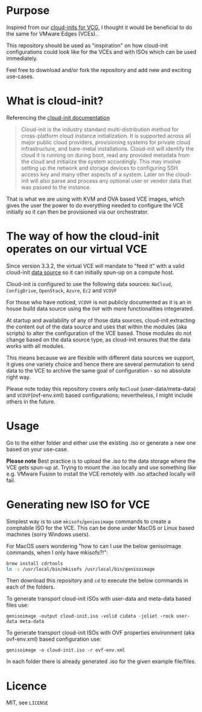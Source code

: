 # Purpose

Inspired from our [cloud-inits for VCG](https://bitbucket.org/velocloud/deployment/src/master/vcg/), I thought it would be beneficial to do the same for VMware Edges (VCEs)..

This repository should be used as "inspiration" on how cloud-init configurations could look like for the VCEs and with ISOs which can be used immediately. 

Feel free to download and/or fork the repository and add new and exciting use-cases. 

# What is cloud-init?

Referencing the [cloud-init documentation](https://cloudinit.readthedocs.io/en/latest/)
 
> Cloud-init is the industry standard multi-distribution method for cross-platform cloud instance initialization. It is supported across all major public cloud providers, provisioning systems for private cloud infrastructure, and bare-metal installations. Cloud-init will identify the cloud it is running on during boot, read any provided metadata from the cloud and initialize the system accordingly. This may involve setting up the network and storage devices to configuring SSH access key and many other aspects of a system. Later on the cloud-init will also parse and process any optional user or vendor data that was passed to the instance.

That is what we are using with  KVM and OVA based VCE images, which gives the user the power to do everything needed to configure the VCE initially so it can then be provisioned via our orchestrator. 

# The way of how the cloud-init operates on our virtual VCE

Since version 3.3.2, the virtual VCE will mandate to "feed it" with a valid cloud-init [data source](https://cloudinit.readthedocs.io/en/latest/topics/datasources.html) so it can initially spun-up on a compute host. 

Cloud-init is configured to use the following data sources: ``NoCloud``, ``ConfigDrive``, ``OpenStack``, ``Azure``, ``Ec2`` and ``VCOVF``

For those who have noticed, ``VCOVF`` is not publicly documented as it is an in house build data source using the ``OVF`` with more functionalities integerated. 

At startup and availability of any of those data sources, cloud-init extracting the content out of the data source and uses that within the modules (aka scripts) to alter the configuration of the VCE based. Those modules do not change based on the data source type, as cloud-init ensures that the data works with all modules.

This means because we are flexible with different data sources we support, it gives one variety choice and hence there are several permutation to send data to the VCE to archive the same goal of configuration - so no absolute right way. 

Please note today this repository covers only ``NoCloud`` (user-data/meta-data) and ``VCOVF``(ovf-env.xml) based configurations; nevertheless, I might include others in the future.

# Usage

Go to the either folder and either use the existing .iso or generate a new one based on your use-case.

**Please note** Best practice is to upload the .iso to the data storage where the VCE gets spun-up at. Trying to mount the .iso locally and use something like e.g. VMware Fusion to install the VCE remotely with .iso attached locally will fail.  

# Generating new ISO for VCE

Simplest way is to use ``mkisofs``/``geniosimage`` commands to create a comptabile ISO for the VCE. This can be done under MacOS or Linux based machines (sorry Windows users).

For MacOS users wondering "how to can I use the below genisoimage commands, when I only have mkisofs?!":

```sh
brew install cdrtools
ln -s /usr/local/bin/mkisofs /usr/local/bin/genisoimage
```

Then download this repository and ``cd`` to execute the below commands in each of the folders. 

To generate transport cloud-init ISOs with user-data and meta-data based files use: 

``genisoimage -output cloud-init.iso -volid cidata -joliet -rock user-data meta-data``

To generate transport cloud-init ISOs with OVF properties environment (aka ovf-env.xml) based configuration use:

``genisoimage -o cloud-init.iso -r ovf-env.xml``

In each folder there is already generated .iso for the given example file/files.

# Licence

MIT, see ``LICENSE``

